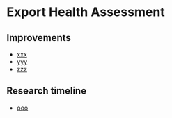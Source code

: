 # Export Health Assessment

##  Improvements

- [xxx](#)
- [yyy](#)
- [zzz](#)


## Research timeline
- [ooo](#)

